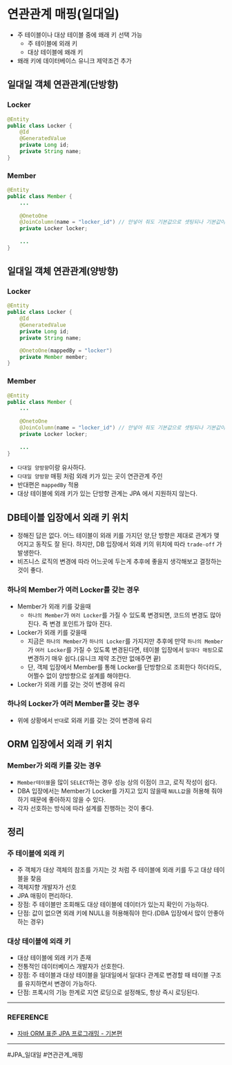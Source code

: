 # 연관관계 매핑(일대일)
- 주 테이블이나 대상 테이블 중에 왜래 키 선택 가능
	- 주 테이블에 외래 키
	- 대상 테이블에 왜래 키
- 왜래 키에 데이터베이스 유니크 제약조건 추가

## 일대일 객체 연관관계(단방향)

### Locker
```java
@Entity
public class Locker {
	@Id
	@GeneratedValue
	private Long id;
	private String name;
}
```

### Member
```java
@Entity
public class Member {
	...
	
	@OnetoOne
	@JoinColumn(name = "locker_id") // 안넣어 줘도 기본값으로 셋팅되나 기본값이 매우 지저분 하기 때문에 넣어주는게 좋다.
	private Locker locker;
	
	...
}
```

## 일대일 객체 연관관계(양방향)

### Locker
```java
@Entity
public class Locker {
	@Id
	@GeneratedValue
	private Long id;
	private String name;

	@OnetoOne(mappedBy = "locker")
	private Member member;
}
```

### Member
```java
@Entity
public class Member {
	...
	
	@OnetoOne
	@JoinColumn(name = "locker_id") // 안넣어 줘도 기본값으로 셋팅되나 기본값이 매우 지저분 하기 때문에 넣어주는게 좋다.
	private Locker locker;
	
	...
}
```
- `다대일 양방향`이랑 유사하다.
- `다대일 양방향` 매핑 처럼 외래 키가 있는 곳이 연관관계 주인
- 반대편은 `mappedBy` 적용
- 대상 테이블에 외래 키가 있는 단방향 관계는 JPA 에서 지원하지 않는다.

## DB테이블 입장에서 외래 키 위치
- 정해진 답은 없다. 어느 테이블이 외래 키를 가지던 양,단 방향은 제대로 관계가 맺어지고 동작도 잘 된다. 하지만, DB 입장에서 외래 키의 위치에 따라 `trade-off` 가 발생한다.
- 비즈니스 로직의 변경에 따라 어느곳에 두는게 추후에 좋을지 생각해보고 결정하는것이 좋다.

### 하나의 Member가 여러 Locker를 갖는 경우
- Member가 외래 키를 갖을때
	- `하나의 Member`가 `여러 Locker`를 가질 수 있도록 변경되면, 코드의 변경도 많아진다. 즉 변경 포인트가 많아 진다.
- Locker가 외래 키를 갖을때
	- 지금은 `하나의 Member`가 `하나의 Locker`를 가지지만 추후에 만약 `하나의 Member`가 `여러 Locker`를 가질 수 있도록 변경된다면, 테이블 입장에서 `일대다 매핑`으로 변경하기 매우 쉽다.(유니크 제약 조건만 없애주면 끝)
	- 단, 객체 입장에서 Member를 통해 Locker를 단방향으로 조회한다 하더라도, 어쩔수 없이 양방향으로 설계를 해야한다.
- Locker가 외래 키를 갖는 것이 변경에 유리

### 하나의 Locker가 여러 Member를 갖는 경우
- 위에 상황에서 `반대`로 외래 키를 갖는 것이 변경에 유리

## ORM 입장에서 외래 키 위치

### Member가 외래 키를 갖는 경우
- `Member테이블`을 많이 `SELECT`하는 경우 성능 상의 이점이 크고, 로직 작성이 쉽다.
- DBA 입장에서는 Member가 Locker를 가지고 있지 않을때 `NULL값`을 허용해 줘야하기 때문에 좋아하지 않을 수 있다.
- 각자 선호하는 방식에 따라 설계를 진행하는 것이 좋다.

## 정리

### 주 테이블에 외래 키
- 주 객체가 대상 객체의 참조를 가지는 것 처럼 주 테이블에 외래 키를 두고 대상 테이블을 찾음
- 객체지향 개발자가 선호
- JPA 매핑이 편리하다.
- 장점: 주 테이블만 조회해도 대상 테이블에 데이터가 있는지 확인이 가능하다.
- 단점: 값이 없으면 외래 키에 NULL을 허용해줘야 한다.(DBA 입장에서 많이 안좋아하는 경우)

### 대상 테이블에 외래 키
- 대상 테이블에 외래 키가 존재
- 전통적인 데이터베이스 개발자가 선호한다.
- 장점: 주 테이블과 대상 테이블을 일대일에서 일대다 관계로 변경할 때 테이블 구조를 유지하면서 변경이 가능하다.
- 단점: 프록시의 기능 한계로 지연 로딩으로 설정해도, 항상 즉시 로딩된다.

---

### REFERENCE

- [자바 ORM 표준 JPA 프로그래밍 - 기본편](https://www.inflearn.com/course/ORM-JPA-Basic/dashboard)

---

#JPA_일대일 #연관관계_매핑
